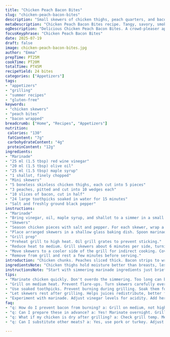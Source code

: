 ```yaml
---
title: "Chicken Peach Bacon Bites"
slug: "chicken-peach-bacon-bites"
description: "Small skewers of chicken thighs, peach quarters, and bacon. Marinated briefly in a mix of red wine vinegar, honey, and shallot, then grilled over medium heat. Bacon wraps the fruit and meat, locking in flavors. Smoking on indirect heat finishes cooking the chicken tender. Quick prep and grill time about 45 minutes total. Serves 24 bite-sized appetizers. Gluten-free, dairy-free, egg-free, and nut-free. A savory, tangy, and sweet combination with smoky notes from the grill."
metaDescription: "Chicken Peach Bacon Bites recipe. Tangy, savory, smoky flavors. Perfect bite-sized appetizer, gluten-free, crowds love them. Easy prep and grill."
ogDescription: "Delicious Chicken Peach Bacon Bites. A crowd-pleaser appetizer. Savory, sweet, and smoky. Grilled perfection on skewers. Healthy and gluten-free."
focusKeyphrase: "Chicken Peach Bacon Bites"
date: 2025-07-19
draft: false
image: chicken-peach-bacon-bites.jpg
author: "Emma"
prepTime: PT25M
cookTime: PT20M
totalTime: PT45M
recipeYield: 24 bites
categories: ["Appetizers"]
tags:
- "appetizers"
- "grilling"
- "summer recipes"
- "gluten-free"
keywords:
- "chicken skewers"
- "peach bites"
- "bacon wrapped"
breadcrumb: ["Home", "Recipes", "Appetizers"]
nutrition: 
 calories: "130"
 fatContent: "7g"
 carbohydrateContent: "4g"
 proteinContent: "12g"
ingredients:
- "Marinade"
- "25 ml (1.5 tbsp) red wine vinegar"
- "20 ml (1.5 tbsp) olive oil"
- "25 ml (1.5 tbsp) maple syrup"
- "1 shallot, finely chopped"
- "Mini skewers"
- "5 boneless skinless chicken thighs, each cut into 5 pieces"
- "3 peaches, pitted and cut into 10 wedges each"
- "10 slices of bacon, cut in half"
- "24 large toothpicks soaked in water for 15 minutes"
- "Salt and freshly ground black pepper"
instructions:
- "Marinade"
- "Bring vinegar, oil, maple syrup, and shallot to a simmer in a small pot just until it bubbles. Remove from heat; cool slightly."
- "Skewers"
- "Season chicken pieces with salt and pepper. For each skewer, wrap a chunk of chicken and a peach wedge with half a slice of bacon. Secure with a soaked toothpick."
- "Place arranged skewers in a shallow glass baking dish. Spoon marinade over all, turning to coat. Cover and chill for 20 minutes."
- "Grill prep"
- "Preheat grill to high heat. Oil grill grates to prevent sticking."
- "Reduce heat to medium. Grill skewers about 6 minutes per side, turning carefully to brown bacon and seal in juices."
- "Move skewers to a cooler side of the grill for indirect cooking. Cover grill and cook another 15 minutes until chicken reaches safe internal temperature."
- "Remove from grill and rest a few minutes before serving."
introduction: "Chicken chunks. Peaches sliced thick. Bacon strips to wrap it all. Marinate quick in tangy red wine vinegar with sweet maple syrup and sharp shallots. Grill time. Gets smoky. Bacon crisps. Fruit softens but still firm. Chicken juicy inside. Bite-size. Crowd pleaser. Little fuss. Perfect for outdoor cookouts or casual entertaining. Skewered for easy serving. Each bite a burst. Sweet meets salty meets smoky. No gluten, dairy, eggs or nuts. A simple trio of ingredients but layered flavors."
ingredientsNote: "Chicken thighs hold moisture better than breasts, less dry after grilling. Peaches: ripe but firm, so they keep shape on skewers. Bacon -- not too thick so it wraps and crisps without burning. Marinade adjusted: swapped butter for olive oil and honey for maple syrup to deepen flavor and cut richness. White wine vinegar changed to red wine vinegar for sharper acidity. Shallots instead of green onion add subtle sweet bite. Soak toothpicks to prevent burning on grill. Less quantity adjustments to keep balance but trim excess sweetness and grease. Easy to source ingredients yet still elevate flavors with small changes."
instructionsNote: "Start with simmering marinade ingredients just briefly — too long burns off sweet notes. Marinade then cools before coating skewers to avoid cooking chicken prematurely. Wrap in bacon tight enough to stay but not smother fruit and meat; let bacon edges overlap slightly to crisp evenly. Grill on medium to avoid flare-ups from bacon fat. Flip carefully each 6 minutes until even color. Then indirect heat for slower cooking without char, ensuring chicken inside cooks fully but remains juicy. Resting after grilling lets juices redistribute. Toothpicks soaked ahead prevent burning or catching fire on grill. Serve warm to enjoy softness of peaches and smoky bacon crisp interplay."
tips:
- "Marinate chicken quickly. Don't overdo the simmering. Too long can burn off flavors. Use fresh peaches, rich but firm. Bacon must wrap tight. Overlapping edges for crispiness is key. Avoid thick bacon slices. Trim excess but don’t skimp!"
- "Grill on medium heat. Prevent flare-ups. Turn skewers carefully every 6 minutes. Get even browning and sealing of juices. Move to cooler grill for indirect cooking. Cooking slow ensures juicy chicken inside. Cover grill after moving."
- "Use soaked toothpicks. Prevent burning during grilling. Soak them for 15 minutes before starting. This matters. Can save from charred skewers. Arrange skewers in glass dish. Spoon marinade over, cover, chill."
- "Let skewers rest after grilling. Helps juices redistribute, better flavors in each bite. Serve warm. Enjoy the contrast. Crispy bacon versus soft peaches. Chicken must be juicy inside. Timing on grill matters."
- "Experiment with marinade. Adjust vinegar levels for acidity. Add herbs if desired for extra flavor. Use shallots properly. They add subtle notes. Use quality ingredients for best results. Maintain balance!"
faq:
- "q: How do I prevent bacon from burning? a: Grill on medium, not high. Flip carefully. Keep an eye on it. Move skewers away from direct flames."
- "q: Can I prepare these in advance? a: Yes! Marinate overnight. Grill the next day. Skewers last in fridge well. Just make sure to cover them up."
- "q: What if my chicken is dry after grilling? a: Check grill temp. Medium heat better. Indirect cooking ensures full inside. Let them rest!"
- "q: Can I substitute other meats? a: Yes, use pork or turkey. Adjust cooking times as needed. Just remember texture differences when grilling."

---
```

